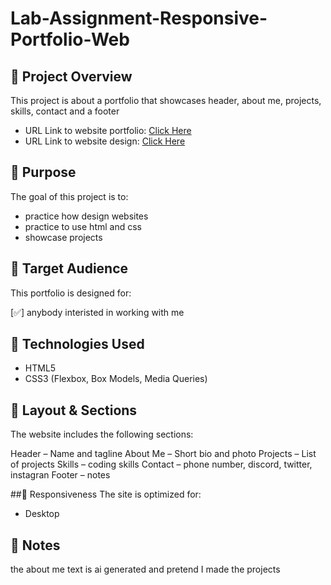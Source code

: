 # Lab-Assignment-Responsive-Portfolio-Web
## 📖 Project Overview
This project is about a portfolio that showcases header, about me, projects, skills, contact and a footer
- URL Link to website portfolio: [Click Here](https://bluejacketlearning.github.io/Lab-Assignment-Responsive-Portfolio-Web/)
- URL Link to website design: [Click Here](https://www.figma.com/design/nFVAVp0pPWrc0B3xzr91wJ/Portfolio-website-design?node-id=0-1&t=B9ws91CyRSv96m6B-1)
## 🎯 Purpose

The goal of this project is to:
- practice how design websites
- practice to use html and css
- showcase projects

## 👥 Target Audience
This portfolio is designed for:

[✅] anybody interisted in working with me 

## 🧱 Technologies Used
- HTML5
- CSS3 (Flexbox, Box Models, Media Queries)

## 📐 Layout & Sections
The website includes the following sections:

Header – Name and tagline
About Me – Short bio and photo
Projects – List of projects 
Skills – coding skills
Contact – phone number, discord, twitter, instagran
Footer – notes

##📱 Responsiveness
The site is optimized for:

- Desktop

## 📄 Notes
the about me text is ai generated and pretend I made the projects
